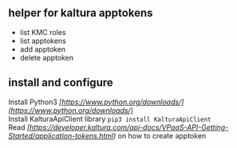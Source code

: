 ## helper for kaltura apptokens
  * list KMC roles
  * list apptokens
  * add apptoken
  * delete apptoken

## install and configure  
Install Python3 *[https://www.python.org/downloads/](https://www.python.org/downloads/)*  
Install KalturaApiClient library `pip3 install KalturaApiClient`  
Read *[https://developer.kaltura.com/api-docs/VPaaS-API-Getting-Started/application-tokens.html)* on how to create apptoken  